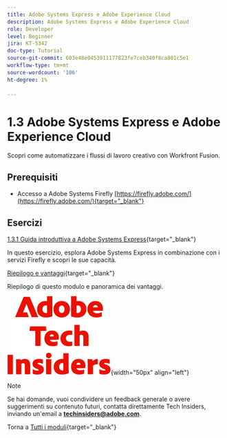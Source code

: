 ```yaml
---
title: Adobe Systems Express e Adobe Experience Cloud
description: Adobe Systems Express e Adobe Experience Cloud
role: Developer
level: Beginner
jira: KT-5342
doc-type: Tutorial
source-git-commit: 603e48e0453911177823fe7ceb340f8ca801c5e1
workflow-type: tm+mt
source-wordcount: '106'
ht-degree: 1%

---
```


# 1.3 Adobe Systems Express e Adobe Experience Cloud

Scopri come automatizzare i flussi di lavoro creativo con Workfront Fusion.

## Prerequisiti

- Accesso a Adobe Systems Firefly [https://firefly.adobe.com/](https://firefly.adobe.com/){target="_blank"}

## Esercizi

[1.3.1 Guida introduttiva a Adobe Systems Express](./ex1.md){target="_blank"}

In questo esercizio, esplora Adobe Systems Express in combinazione con i servizi Firefly e scopri le sue capacità.

[Riepilogo e vantaggi](./summary.md){target="_blank"}

Riepilogo di questo modulo e panoramica dei vantaggi.

![Addetti ai lavori della tecnologia](./../../../assets/images/techinsiders.png){width="50px" align="left"}

>[!NOTE]
>
>Se hai domande, vuoi condividere un feedback generale o avere suggerimenti su contenuto futuri, contatta direttamente Tech Insiders, inviando un&#39;email a **techinsiders@adobe.com**.

Torna a [Tutti i moduli](../../../overview.md){target="_blank"}
